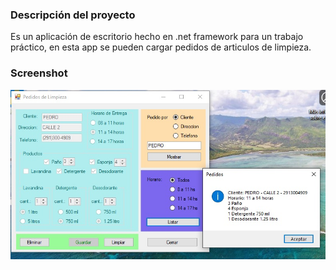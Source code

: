 ### Descripción del proyecto

Es un aplicación de escritorio hecho en .net framework para un trabajo práctico,  en esta app se pueden cargar pedidos de articulos de limpieza.

### Screenshot

![screenshot](screenshot.jpg)